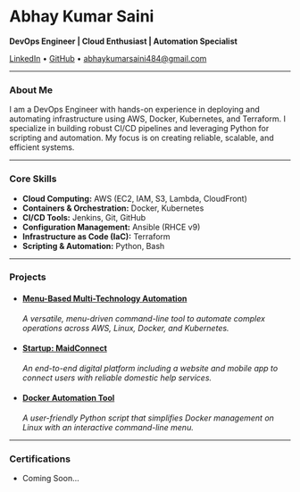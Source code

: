 # Abhay Kumar Saini

**DevOps Engineer | Cloud Enthusiast | Automation Specialist**

[LinkedIn](https://linkedin.com/in/abhay-kumar-saini-571891264) • [GitHub](https://github.com/githubabhay2003) • <abhaykumarsaini484@gmail.com>

---

### About Me

I am a DevOps Engineer with hands-on experience in deploying and automating infrastructure using AWS, Docker, Kubernetes, and Terraform. I specialize in building robust CI/CD pipelines and leveraging Python for scripting and automation. My focus is on creating reliable, scalable, and efficient systems.

---

### Core Skills

* **Cloud Computing:** AWS (EC2, IAM, S3, Lambda, CloudFront)
* **Containers & Orchestration:** Docker, Kubernetes
* **CI/CD Tools:** Jenkins, Git, GitHub
* **Configuration Management:** Ansible (RHCE v9)
* **Infrastructure as Code (IaC):** Terraform
* **Scripting & Automation:** Python, Bash

---

### Projects

* #### [Menu-Based Multi-Technology Automation](./menu-project.md)
  *A versatile, menu-driven command-line tool to automate complex operations across AWS, Linux, Docker, and Kubernetes.*

* #### [Startup: MaidConnect](./maidconnect-project.md)
  *An end-to-end digital platform including a website and mobile app to connect users with reliable domestic help services.*

* #### [Docker Automation Tool](./docker-automation-project.md)
  *A user-friendly Python script that simplifies Docker management on Linux with an interactive command-line menu.*
---

### Certifications

* Coming Soon...
